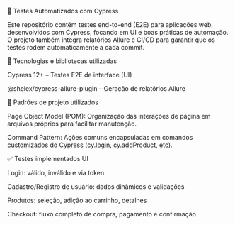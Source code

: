 🧪 Testes Automatizados com Cypress

Este repositório contém testes end-to-end (E2E) para aplicações web, desenvolvidos com Cypress, focando em UI e boas práticas de automação. O projeto também integra relatórios Allure e CI/CD para garantir que os testes rodem automaticamente a cada commit.

🚀 Tecnologias e bibliotecas utilizadas

Cypress 12+ – Testes E2E de interface (UI)

@shelex/cypress-allure-plugin – Geração de relatórios Allure

🧱 Padrões de projeto utilizados

Page Object Model (POM): Organização das interações de página em arquivos próprios para facilitar manutenção.

Command Pattern: Ações comuns encapsuladas em comandos customizados do Cypress (cy.login, cy.addProduct, etc).


✅ Testes implementados
UI

Login: válido, inválido e via token

Cadastro/Registro de usuário: dados dinâmicos e validações

Produtos: seleção, adição ao carrinho, detalhes

Checkout: fluxo completo de compra, pagamento e confirmação
